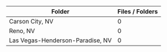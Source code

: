 | Folder                           |   Files / Folders |
|----------------------------------|-------------------|
| Carson City, NV                  |                 0 |
| Reno, NV                         |                 0 |
| Las Vegas-Henderson-Paradise, NV |                 0 |